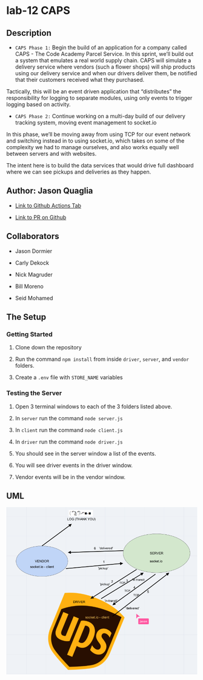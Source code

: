 # lab-12 CAPS

## Description

- `CAPS Phase 1:` Begin the build of an application for a company called CAPS - The Code Academy Parcel Service. In this sprint, we’ll build out a system that emulates a real world supply chain. CAPS will simulate a delivery service where vendors (such a flower shops) will ship products using our delivery service and when our drivers deliver them, be notified that their customers received what they purchased.

Tactically, this will be an event driven application that “distributes” the responsibility for logging to separate modules, using only events to trigger logging based on activity.

- `CAPS Phase 2:` Continue working on a multi-day build of our delivery tracking system, moving event management to socket.io

In this phase, we’ll be moving away from using TCP for our event network and switching instead in to using socket.io, which takes on some of the complexity we had to manage ourselves, and also works equally well between servers and with websites.

The intent here is to build the data services that would drive full dashboard where we can see pickups and deliveries as they happen.

## Author: Jason Quaglia

- [Link to Github Actions Tab](https://github.com/jquaglia/caps/actions)

- [Link to PR on Github](https://github.com/jquaglia/caps/pull/4)

## Collaborators

- Jason Dormier

- Carly Dekock

- Nick Magruder

- Bill Moreno

- Seid Mohamed

## The Setup

### Getting Started

1. Clone down the repository

1. Run the command `npm install` from inside `driver`, `server`, and `vendor` folders.

1. Create a `.env` file with `STORE_NAME` variables

### Testing the Server

1. Open 3 terminal windows to each of the 3 folders listed above.

1. In `server` run the command `node server.js`

1. In `client` run the command `node client.js`

1. In `driver` run the command `node driver.js`

1. You should see in the server window a list of the events.

1. You will see driver events in the driver window.

1. Vendor events will be in the vendor window.

## UML

![UML Diagram](./assets/UML.png)
